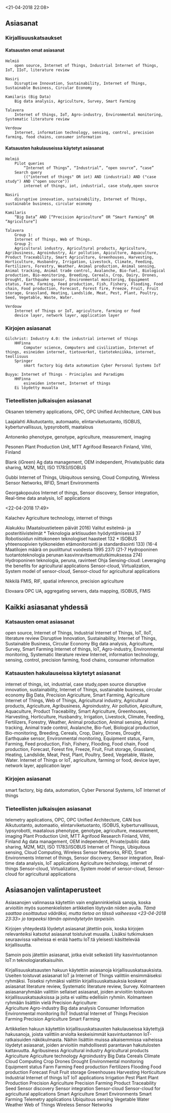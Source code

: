 <21-04-2018  22:08>

## Asiasanat

### Kirjallisuuskatsaukset

#### Katsausten omat asiasanat

	Helmiö
		open source, Internet of Things, Industrial Internet of Things, IoT, IIoT, literature review

	Nasiri
		Disruptive Innovation, Sustainability, Internet of Things, Sustainable Business, Circular Economy 

	Kamilaris (Big Data)
		Big data analysis, Agriculture, Survey, Smart Farming

	Talavera
		Internet of things, IoT, Agro-industry, Environmental monitoring, Systematic literature review

    Verdouw
        Internet, information technology, sensing, control, precision farming, food chains, consumer information


#### Katsausten hakulauseissa käytetyt asiasanat

	Helmiö
		Pilot queries
			“Internet of Things”, “Industrial”, “open source”, “case”
		Search query
			(("internet of things" OR iot) AND (industrial) AND ("case study") AND ("open source"))	
            internet of things, iot, industrial, case study,open source

	Nasiri
		disruptive innovation, sustainability, Internet of Things, sustainable business, circular economy

	Kamilaris
		“Big Data” AND [“Precision Agriculture” OR “Smart Farming” OR “Agriculture“]

	Talavera
		Group 1:
		Internet of Things, Web of Things.
		Group 2:
		Agricultural industry, Agricultural products, Agriculture, Agribusiness, Agroindustry, Air pollution, Apiculture, Aquaculture, Product Traceability, Smart Agriculture, Greenhouses, Harvesting, Horticulture, Husbandry, Irrigation, Livestock, Climate, Feeding, Fertilizers, Forestry, Weather, Animal production, Animal sensing, Animal tracking, Animal trade control, Avalanche, Bio-fuel, Biological production, Bio-monitoring, Breeding, Cereals, Crop, Dairy, Drones, Drought, Earthquake sensor, Environmental monitoring, Equipment status, Farm, Farming, Feed production, Fish, Fishery, Flooding, Food chain, Food production, Forecast, Forest fire, Freeze, Fruit, Fruit storage, Grassland, Heating, Landslide, Meat, Pest, Plant, Poultry, Seed, Vegetable, Waste, Water.

    Verdouw
        Internet of Things or IoT, agriculture, farming or food
        device layer, network layer, application layer

### Kirjojen asiasanat

	Gilchrist: Industry 4.0: the industrial internet of things
		HHFinna
			Computer science, Computers and civilization, Internet of things, esineiden internet, tietoverkot, tietotekniikka, internet, teollisuus
		Springer
			smart factory big data automation Cyber Personal Systems IoT

	Buyya: Internet of Things - Principles and Paradigms
		HHFinna
			esineiden internet, Internet of things
		Ei löydetty muualta

### Tieteellisten julkaisujen asiasanat

Oksanen
    telemetry applications, OPC, OPC Unified Architecture, CAN bus

Laajalahti
    Alkutuotanto, automaatio, elintarviketuotanto, ISOBUS, kyberturvallisuus, lypsyrobotti, maatalous

Antonenko
    phenotype, genotype, agriculture, measurement, imaging

Pesonen
    Plant Production Unit, MTT Agrifood Research Finland, Vihti, Finland

Blank (iGreen)
    Ag data management, OEM independent, Private/public data sharing, M2M, M2I, ISO 11783/ISOBUS

Gubbi
    Internet of Things, Ubiquitous sensing, Cloud Computing, Wireless Sensor Networks, RFID, Smart Environments

Georgakopoulos
    Internet of things, Sensor discovery, Sensor integration, Real-time data analysis, IoT applications

<22-04-2018  17:49>

Kalachev
    Agriculture technology, internet of things

Alakukku (Maataloustieteen päivät 2016)
    Valitut esitelmä- ja posteritiivistelmät
        * Teknologia arktisuuden hyödyntämisessä 37
        Robotisoidun niittokoneen teknologiset haasteet 132
        * ISOBUS yhteensopivien työkoneiden etämonitorointi ja standardisointi 133)
        (16-4 Maatilojen määrä on puolittunut vuodesta 1995 237)
        (21-7 Hydroponinen tuotantoteknologia perunan kasvinravitsemustutkimuksessa 274)
            Hydroponinen teknologia, peruna, ravinteet
Ohja Sensing-cloud: Leveraging the benefits for agricultural applications
    Sensor-cloud, Virtualization, System model of sensor-cloud, Sensor-cloud for agricultural applications

Nikkilä
    FMIS, RIF, spatial inference, precision agriculture

Elovaara
    OPC UA, aggregating servers, data mapping, ISOBUS, FMIS

## Kaikki asiasanat yhdessä
### Katsausten omat asiasanat
open source, Internet of Things, Industrial Internet of Things, IoT, IIoT, literature review
Disruptive Innovation, Sustainability, Internet of Things, Sustainable Business, Circular Economy 
Big data analysis, Agriculture, Survey, Smart Farming
Internet of things, IoT, Agro-industry, Environmental monitoring, Systematic literature review
Internet, information technology, sensing, control, precision farming, food chains, consumer information
### Katsausten hakulauseissa käytetyt asiasanat        
internet of things, iot, industrial, case study,open source
disruptive innovation, sustainability, Internet of Things, sustainable business, circular economy
Big Data, Precision Agriculture, Smart Farming, Agriculture
Internet of Things, Web of Things, Agricultural industry, Agricultural products, Agriculture, Agribusiness, Agroindustry, Air pollution, Apiculture, Aquaculture, Product Traceability, Smart Agriculture, Greenhouses, Harvesting, Horticulture, Husbandry, Irrigation, Livestock, Climate, Feeding, Fertilizers, Forestry, Weather, Animal production, Animal sensing, Animal tracking, Animal trade control, Avalanche, Bio-fuel, Biological production, Bio-monitoring, Breeding, Cereals, Crop, Dairy, Drones, Drought, Earthquake sensor, Environmental monitoring, Equipment status, Farm, Farming, Feed production, Fish, Fishery, Flooding, Food chain, Food production, Forecast, Forest fire, Freeze, Fruit, Fruit storage, Grassland, Heating, Landslide, Meat, Pest, Plant, Poultry, Seed, Vegetable, Waste, Water.
Internet of Things or IoT, agriculture, farming or food, device layer, network layer, application layer
### Kirjojen asiasanat
smart factory, big data, automation, Cyber Personal Systems, IoT
Internet of things
### Tieteellisten julkaisujen asiasanat
telemetry applications, OPC, OPC Unified Architecture, CAN bus
Alkutuotanto, automaatio, elintarviketuotanto, ISOBUS, kyberturvallisuus, lypsyrobotti, maatalous
phenotype, genotype, agriculture, measurement, imaging
Plant Production Unit, MTT Agrifood Research Finland, Vihti, Finland
Ag data management, OEM independent, Private/public data sharing, M2M, M2I, ISO 11783/ISOBUS
Internet of Things, Ubiquitous sensing, Cloud Computing, Wireless Sensor Networks, RFID, Smart Environments
Internet of things, Sensor discovery, Sensor integration, Real-time data analysis, IoT applications
Agriculture technology, internet of things
Sensor-cloud, Virtualization, System model of sensor-cloud, Sensor-cloud for agricultural applications

## Asiasanojen valintaperusteet

Asiasanojen valinnassa käytettiin vain englanninkielisiä sanoja, koska arvioitiin myös suomenkielisten artikkelien löytyvän niiden avulla. *Tämä saattaa osoittautua vääräksi, mutta tietoa on tässä vaiheessa <23-04-2018  23:33> jo tarpeeksi tämän opinnäytetyön tarpeisiin.*

Kirjojen yhteydestä löydetyt asiasanat jätettiin pois, koska kirjojen relevanteiksi katsotut asiasanat toistuivat muualla. Lisäksi tutkimuksen seuraavissa vaiheissa ei enää haettu IoT:tä yleisesti käsittelevää kirjallisuutta.

Samoin pois jätettiin asiasanat, jotka eivät selkeästi liity kasvintuotannon IoT:n teknologiaratkaisuihin.

Kirjallisuuskatsausten hakuun käytettiin asiasanoja kirjallisuuskatsauksista. Useiten toistuvat asiasanat IoT ja Internet of Things valittiin ensimmäiseksi ryhmäksi. Toiseksi ryhmäksi valittiin kirjallisuuskatsauksia koskevat asiasanat literature review, Systematic literature review, Survey. Kolmanteen asiasanaryhmään valittiin sellaiset asiasanat, joiden arvioitiin toistuvan kirjallisuuskatsauksissa ja joita ei valittu edellisiin ryhmiin. Kolmanteen ryhmään lisättiin vielä Precision Agriculture:   
    Agriculture
    Agro-industry
    Big data analysis
    Consumer Information
    Environmental monitoring
    IIoT
    Industrial Internet of Things
    Precision Farming
    Precision Agriculture
    Smart Farming

Artikkelien hakuun käytettiin kirjallisuuskatsausten hakulauseissa käytettyjä hakusanoja, joista valittiin arviolta keskeisimmät kasvintuotannon IoT-ratkaisuiden näkökulmasta. Näihin lisättiin muissa aikaisemmissa vaiheissa löydetyt asiasanat, joiden arvioitiin mahdollisesti parantavan hakutulosten kattavuutta.
    Agribusiness
    Agricultural industry
    Agricultural products
    Agriculture
    Agriculture technology
    Agroindustry
    Big Data
    Cereals
    Climate
    Cloud Computing
    Crop
    Drones
    Drought
    Environmental monitoring
    Equipment status
    Farm
    Farming
    Feed production
    Fertilizers
    Flooding
    Food production
    Forecast
    Fruit
    Fruit storage
    Greenhouses
    Harvesting
    Horticulture
    Industrial
    Internet of things
    IoT
    IoT applications
    Irrigation
    Pest
    Plant
    Plant Production
    Precision Agriculture
    Precision Farming
    Product Traceability
    Seed
    Sensor discovery
    Sensor integration
    Sensor-cloud
    Sensor-cloud for agricultural applications
    Smart Agriculture
    Smart Environments
    Smart Farming
    Telemetry applications
    Ubiquitous sensing
    Vegetable
    Water
    Weather
    Web of Things
    Wireless Sensor Networks